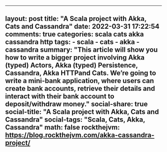 
---
layout: post
title: "A Scala project with Akka, Cats and Cassandra"
date:   2022-03-31 17:22:54
comments: true
categories: scala cats akka cassandra http
tags:
    - scala
    - cats
    - akka
    - cassandra
summary: "This article will show you how to write a bigger project involving Akka (typed) Actors, Akka (typed) Persistence, Cassandra, Akka HTTPand Cats. We’re going to write a mini-bank application, where users can create bank accounts, retrieve their details and interact with their bank account to deposit/withdraw money."
social-share: true
social-title: "A Scala project with Akka, Cats and Cassandra"
social-tags: "Scala, Cats, Akka, Cassandra"
math: false
rockthejvm: https://blog.rockthejvm.com/akka-cassandra-project/
---